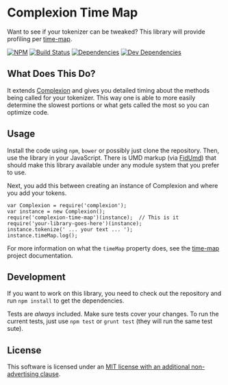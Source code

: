 Complexion Time Map
===================

Want to see if your tokenizer can be tweaked?  This library will provide profiling per [time-map].

[![NPM][npm-image]][NPM]
[![Build Status][travis-image]][Travis CI]
[![Dependencies][dependencies-image]][Dependencies]
[![Dev Dependencies][devdependencies-image]][Dev Dependencies]


What Does This Do?
------------------

It extends [Complexion] and gives you detailed timing about the methods being called for your tokenizer.  This way one is able to more easily determine the slowest portions or what gets called the most so you can optimize code.


Usage
-----

Install the code using `npm`, `bower` or possibly just clone the repository.  Then, use the library in your JavaScript.  There is UMD markup (via [FidUmd]) that should make this library available under any module system that you prefer to use.

Next, you add this between creating an instance of Complexion and where you add your tokens.

    var Complexion = require('complexion');
    var instance = new Complexion();
    require('complexion-time-map')(instance);  // This is it
    require('your-library-goes-here')(instance);
    instance.tokenize(' ... your text ... ');
    instance.timeMap.log();

For more information on what the `timeMap` property does, see the [time-map] project documentation.


Development
-----------

If you want to work on this library, you need to check out the repository and run `npm install` to get the dependencies.

Tests are *always* included.  Make sure tests cover your changes.  To run the current tests, just use `npm test` or `grunt test` (they will run the same test sute).


License
-------

This software is licensed under an [MIT license with an additional non-advertising clause](LICENSE.md).

[Complexion]: https://github.com/tests-always-included/complexion
[Dev Dependencies]: https://david-dm.org/tests-always-included/complexion-time-map#info=devDependencies
[devdependencies-image]: https://david-dm.org/tests-always-included/complexion-time-map/dev-status.png
[Dependencies]: https://david-dm.org/tests-always-included/complexion-time-map
[dependencies-image]: https://david-dm.org/tests-always-included/complexion-time-map.png
[FidUmd]: https://github.com/fidian/fid-umd/
[NPM]: https://npmjs.org/package/complexion-time-map
[npm-image]: https://nodei.co/npm/complexion-time-map.png?downloads=true&stars=true
[time-map]: https://github.com/tests-always-included/time-map
[travis-image]: https://secure.travis-ci.org/tests-always-included/complexion-time-map.png
[Travis CI]: http://travis-ci.org/tests-always-included/complexion-time-map
